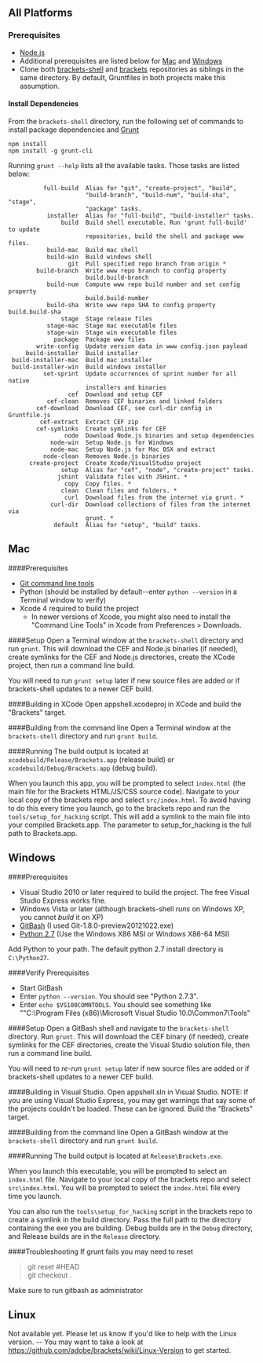 ## All Platforms

### Prerequisites

* [Node.js](http://nodejs.org/download/)
* Additional prerequisites are listed below for [Mac](https://github.com/adobe/brackets-shell/wiki/Building-Brackets-Shell#mac) and [Windows](https://github.com/adobe/brackets-shell/wiki/Building-Brackets-Shell#windows)
* Clone both [brackets-shell](https://github.com/adobe/brackets-shell) and [brackets](https://github.com/adobe/brackets) repositories as siblings in the same directory. By default, Gruntfiles in both projects make this assumption.

#### Install Dependencies

From the `brackets-shell` directory, run the following set of commands to install package dependencies and [Grunt](http://gruntjs.com)

```
npm install
npm install -g grunt-cli
```

Running ``grunt --help`` lists all the available tasks. Those tasks are listed below:

```
          full-build  Alias for "git", "create-project", "build",              
                      "build-branch", "build-num", "build-sha", "stage",       
                      "package" tasks.                                         
           installer  Alias for "full-build", "build-installer" tasks.         
               build  Build shell executable. Run 'grunt full-build' to update 
                      repositories, build the shell and package www files.     
           build-mac  Build mac shell                                          
           build-win  Build windows shell                                      
                 git  Pull specified repo branch from origin *                 
        build-branch  Write www repo branch to config property                 
                      build.build-branch                                       
           build-num  Compute www repo build number and set config property    
                      build.build-number                                       
           build-sha  Write www repo SHA to config property build.build-sha    
               stage  Stage release files                                      
           stage-mac  Stage mac executable files                               
           stage-win  Stage win executable files                               
             package  Package www files                                        
        write-config  Update version data in www config.json payload           
     build-installer  Build installer                                          
 build-installer-mac  Build mac installer                                      
 build-installer-win  Build windows installer                                  
          set-sprint  Update occurrences of sprint number for all native       
                      installers and binaries                                  
                 cef  Download and setup CEF                                   
           cef-clean  Removes CEF binaries and linked folders                  
        cef-download  Download CEF, see curl-dir config in Gruntfile.js        
         cef-extract  Extract CEF zip                                          
        cef-symlinks  Create symlinks for CEF                                  
                node  Download Node.js binaries and setup dependencies         
            node-win  Setup Node.js for Windows                                
            node-mac  Setup Node.js for Mac OSX and extract                    
          node-clean  Removes Node.js binaries                                 
      create-project  Create Xcode/VisualStudio project                        
               setup  Alias for "cef", "node", "create-project" tasks.         
              jshint  Validate files with JSHint. *                            
                copy  Copy files. *                                            
               clean  Clean files and folders. *                               
                curl  Download files from the internet via grunt. *            
            curl-dir  Download collections of files from the internet via      
                      grunt. *                                                 
             default  Alias for "setup", "build" tasks.
```

## Mac
####Prerequisites

* [Git command line tools](http://git-scm.com/downloads)
* Python (should be installed by default--enter `python --version` in a Terminal window to verify)
* Xcode 4 required to build the project
  * In newer versions of Xcode, you might also need to install the "Command Line Tools" in Xcode from Preferences > Downloads.

####Setup
Open a Terminal window at the `brackets-shell` directory and run `grunt`. This will download the CEF and Node.js binaries (if needed), create symlinks for the CEF and Node.js directories, create the XCode project, then run a command line build.

You will need to run ``grunt setup`` later if new source files are added or if brackets-shell updates to a newer CEF build.

####Building in XCode
Open appshell.xcodeproj in XCode and build the "Brackets" target.

####Building from the command line
Open a Terminal window at the `brackets-shell` directory and run `grunt build`.

####Running
The build output is located at `xcodebuild/Release/Brackets.app` (release build) or  `xcodebuild/Debug/Brackets.app` (debug build).

When you launch this app, you will be prompted to select `index.html` (the main file for the Brackets HTML/JS/CSS source code). Navigate to your local copy of the brackets repo and select `src/index.html`. To avoid having to do this every time you launch, go to the brackets repo and run the `tools/setup_for_hacking` script. This will add a symlink to the main file into your compiled Brackets.app. The parameter to setup_for_hacking is the full path to Brackets.app. 
## Windows

####Prerequisites

* Visual Studio 2010 or later required to build the project. The free Visual Studio Express works fine.
* Windows Vista or later (although brackets-shell _runs_ on Windows XP, you cannot _build_ it on XP)
* [GitBash](http://code.google.com/p/msysgit/downloads/list) (I used Git-1.8.0-preview20121022.exe)
* [Python 2.7](http://www.python.org/getit/releases/2.7.3/) (Use the Windows X86 MSI or Windows X86-64 MSI)

Add Python to your path. The default python 2.7 install directory is `C:\Python27`.

####Verify Prerequisites
* Start GitBash
* Enter `python --version`. You should see "Python 2.7.3".
* Enter `echo $VS100COMNTOOLS`. You should see something like ""C:\Program Files (x86)\Microsoft Visual Studio 10.0\Common7\Tools\"

####Setup
Open a GitBash shell and navigate to the `brackets-shell` directory. Run `grunt`. This will download the CEF binary (if needed), create symlinks for the CEF directories, create the Visual Studio solution file, then run a command line build.

You will need to _re-run_ ``grunt setup`` later if new source files are added or if brackets-shell updates to a newer CEF build.

####Building in Visual Studio.
Open appshell.sln in Visual Studio. NOTE: If you are using Visual Studio Express, you may get warnings that say some of the projects couldn't be loaded. These can be ignored.
Build the "Brackets" target.

####Building from the command line
Open a GitBash window at the `brackets-shell` directory and run `grunt build`.

####Running
The build output is located at `Release\Brackets.exe`.

When you launch this executable, you will be prompted to select an `index.html` file. Navigate to your local copy of the brackets repo and select `src\index.html`. You will be prompted to select the `index.html` file every time you launch. 

You can also run the `tools\setup_for_hacking` script in the brackets repo to create a symlink in the build directory. Pass the full path to the directory containing the exe you are building. Debug builds are in the `Debug` directory, and Release builds are in the `Release` directory.

####Troubleshooting
If grunt fails you may need to reset  

> git reset #HEAD  
> git checkout .

Make sure to run gitbash as administrator

## Linux

Not available yet. Please let us know if you'd like to help with the Linux version. -- You may want to take a look at https://github.com/adobe/brackets/wiki/Linux-Version to get started.